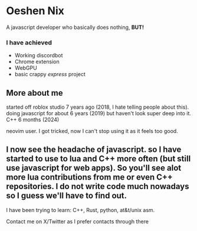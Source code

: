 # Oeshen Nix
A javascript developer who basically does nothing, **BUT!**
### I have achieved
* Working discordbot
* Chrome extension
* WebGPU
* basic crappy *express* project

## More about me
started off roblox studio 7 years ago (2018, I hate telling people about this).
doing javascript for about 6 years (2019) but haven't look super deep into it.
C++ 6 months (2024)

neovim user.  I got tricked, now I can't stop using it as it feels too good.

I now see the headache of javascript. so I have started to use to lua and C++ more often (but still use javascript for web apps).  So you'll see alot more lua contributions from me or even C++ repositories.
I do not write code much nowadays so I guess we'll have to find out.
---
I have been trying to learn:
C++, Rust, python, at&t/unix asm.


Contact me on X/Twitter as I prefer contacts through there
<!--
**oeshennix/oeshennix** is a ✨ _special_ ✨ repository because its `README.md` (this file) appears on your GitHub profile.

Here are some ideas to get you started:

- 🔭 I’m currently working on ...
- 🌱 I’m currently learning ...
- 👯 I’m looking to collaborate on ...
- 🤔 I’m looking for help with ...
- 💬 Ask me about ...
- 📫 How to reach me: ...
- 😄 Pronouns: ...
- ⚡ Fun fact: ...
-->
